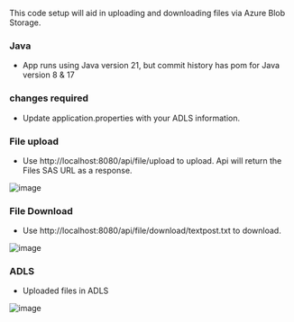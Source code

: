This code setup will aid in uploading and downloading files via Azure Blob Storage. 

### Java 
- App runs using Java version 21, but commit history has pom for Java version 8 & 17

### changes required
- Update application.properties with your ADLS information.

### File upload 
- Use http://localhost:8080/api/file/upload to upload. Api will return the Files SAS URL as a response. 

![image](https://github.com/user-attachments/assets/12bc8ce6-19fe-47f4-a554-9c8aa7dd93bd)

### File Download
- Use http://localhost:8080/api/file/download/textpost.txt to download.

![image](https://github.com/user-attachments/assets/0ab3de6f-6e03-4554-8822-d37d7321ff73)


### ADLS

- Uploaded files in ADLS

![image](https://github.com/user-attachments/assets/4f350bc3-7aa6-4555-8374-f24a5d7b6925)




